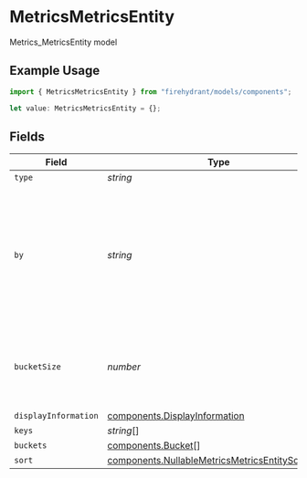 # MetricsMetricsEntity

Metrics_MetricsEntity model

## Example Usage

```typescript
import { MetricsMetricsEntity } from "firehydrant/models/components";

let value: MetricsMetricsEntity = {};
```

## Fields

| Field                                                                                                                               | Type                                                                                                                                | Required                                                                                                                            | Description                                                                                                                         |
| ----------------------------------------------------------------------------------------------------------------------------------- | ----------------------------------------------------------------------------------------------------------------------------------- | ----------------------------------------------------------------------------------------------------------------------------------- | ----------------------------------------------------------------------------------------------------------------------------------- |
| `type`                                                                                                                              | *string*                                                                                                                            | :heavy_minus_sign:                                                                                                                  | N/A                                                                                                                                 |
| `by`                                                                                                                                | *string*                                                                                                                            | :heavy_minus_sign:                                                                                                                  | The field by which the metrics are grouped. Can be one of: total, severity, priority, functionality, service, environment, or user. |
| `bucketSize`                                                                                                                        | *number*                                                                                                                            | :heavy_minus_sign:                                                                                                                  | The size of returned buckets. Can be one of: day, week, month, or all_time.                                                         |
| `displayInformation`                                                                                                                | [components.DisplayInformation](../../models/components/displayinformation.md)                                                      | :heavy_minus_sign:                                                                                                                  | N/A                                                                                                                                 |
| `keys`                                                                                                                              | *string*[]                                                                                                                          | :heavy_minus_sign:                                                                                                                  | N/A                                                                                                                                 |
| `buckets`                                                                                                                           | [components.Bucket](../../models/components/bucket.md)[]                                                                            | :heavy_minus_sign:                                                                                                                  | N/A                                                                                                                                 |
| `sort`                                                                                                                              | [components.NullableMetricsMetricsEntitySortEntity](../../models/components/nullablemetricsmetricsentitysortentity.md)              | :heavy_minus_sign:                                                                                                                  | N/A                                                                                                                                 |